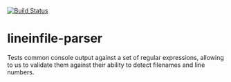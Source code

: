 [![Build Status](https://travis-ci.org/ssbarnea/lineinfile-parser.svg?branch=master)](https://travis-ci.org/ssbarnea/lineinfile-parser)

# lineinfile-parser
Tests common console output against a set of regular expressions, allowing to us to validate them against their ability to detect filenames and line numbers.


